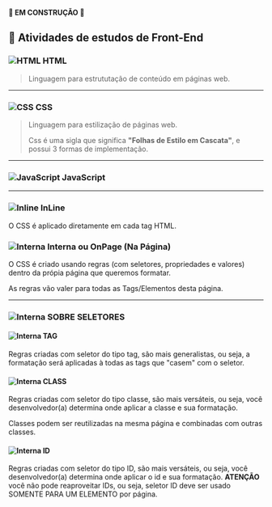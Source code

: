 **🚧 EM CONSTRUÇÃO 🚧**

## 🧪 Atividades de estudos de Front-End 


### ![HTML](https://cdn-icons-png.flaticon.com/32/5968/5968267.png) HTML

>Linguagem para estrututação de conteúdo em páginas web.

---

### ![CSS](https://cdn-icons-png.flaticon.com/32/5968/5968242.png) CSS


>Linguagem para estilização de páginas web.
>
>Css é uma sigla que significa **"Folhas de Estilo em Cascata"**, e possui 3 formas de implementação.

---

### ![JavaScript](https://cdn-icons-png.flaticon.com/32/5968/5968292.png) JavaScript

---



### ![Inline](https://cdn-icons-png.flaticon.com/16/4227/4227729.png) InLine


O CSS é aplicado diretamente em cada tag HTML.


### ![Interna](https://cdn-icons-png.flaticon.com/16/4227/4227729.png) Interna ou OnPage (Na Página)

O CSS é criado usando regras (com seletores, propriedades e valores) dentro da própia página que queremos formatar.

As regras vão valer para todas as Tags/Elementos desta página.

---


### ![Interna](https://cdn-icons-png.flaticon.com/16/2377/2377846.png) SOBRE SELETORES

#### ![Interna](https://cdn-icons-png.flaticon.com/16/4227/4227729.png) TAG


Regras criadas com seletor do tipo tag, são mais generalistas, ou seja, a formatação será aplicadas à todas as tags que "casem" com o seletor.


#### ![Interna](https://cdn-icons-png.flaticon.com/16/4227/4227729.png) CLASS


Regras criadas com seletor do tipo classe, são mais versáteis, ou seja, você desenvolvedor(a) determina onde aplicar a classe e sua formatação.

Classes podem ser reutilizadas na mesma página e combinadas com outras classes.


#### ![Interna](https://cdn-icons-png.flaticon.com/16/4227/4227729.png) ID


Regras criadas com seletor do tipo ID, são mais versáteis, ou seja, você desenvolvedor(a) determina onde aplicar o id e sua formatação. **ATENÇÃO** você não pode reaproveitar IDs, ou seja, seletor ID deve ser usado SOMENTE PARA UM ELEMENTO por página.
